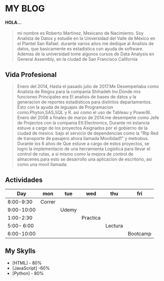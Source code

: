 # MY BLOG

#### HOLA...
>mi nombre es Roberto Martinez, Mexicano de Nacimiento. Soy Analista de Datos y estudie en la Universidad del Valle de México en el Plantel San Rafael. durante varios años me dedique al Analisis de datos, que basicamente es estadistica con ayuda de software. Ademas de la universidad tome algunos cursos de Data Analysis en General Assembly, en la ciudad de San Francisco California

## Vida Profesional
>Enero del 2014, Hasta el pasado julio de 2017.Me Desempeñaba como Analista de Riegos para la compania Shihadeh Inv.Donde mis funciones Principales era El analisis de bases de datos y la generacion de reportes estadisticos para distintos departamentos. Esto con la ayuda de leguajes de Programacion como:Phyton,SAS,SQL y R. asi como el uso de Tableau y PowerBI.
>Enero del 2008 a finales de marzo de 2014.me desempeñe como Jefe de Projectos con la compania Etl.Electronics, Durante mi estancia estuve a cargo de los proyectos Asignados por el gobierno de la ciudad de mexico. bajo el servicio de dependencias como la "Rtp Red de transporte de pasajero ahora llamada Movilidad1" y  metrobus.
>Durante los 6 años de Que estuve a cargo de estos proyectos, se logro la implementacio de una herramienta Logistica para llevar el control de rutas, a si mismo como la mejora de control de almacenes.para esto se desarrollo una aplicacion de escritorio, asi como una movil llamada:

## Actividades
| Day | mon | tue | wed | thu | fri
| ------ | ------ | ------ | ------ | ------ | ------ |
| 8:00-9:30 |Correr
| 9:00-10:00 | | Udemy
| 1:00-2:30 | | |Practica
| 5:00- 6:00 | | | |Lectura
| 6:00-10:00 | | | | |Bootcamp

## My Skylls

* [HTML] - 80%
* [JavaScript] -60%
* [Python] - 80%
